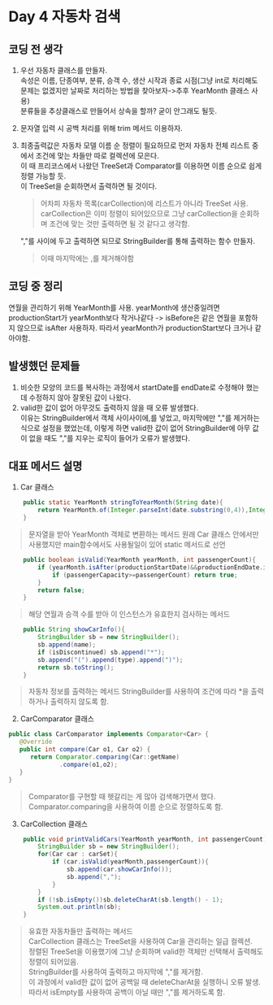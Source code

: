 # Day 4 자동차 검색
## 코딩 전 생각
1. 우선 자동차 클래스를 만들자.  
   속성은 이름, 단종여부, 분류, 승객 수, 생산 시작과 종료 시점(그냥 int로 처리해도 문제는 없겠지만 날짜로 처리하는 방법을 찾아보자->추후 YearMonth 클래스 사용)  
   분류들을 추상클래스로 만들어서 상속을 할까? 굳이 안그래도 될듯.
2. 문자열 입력 시 공백 처리를 위해 trim 메서드 이용하자.
3. 최종출력값은 자동차 모델 이름 순 정렬이 필요하므로 먼저 자동차 전체 리스트 중에서 조건에 맞는 차들만 따로 컬렉션에 모은다.  
이 때 프리코스에서 나왔던 TreeSet과 Comparator를 이용하면 이름 순으로 쉽게 정렬 가능할 듯.   
이 TreeSet을 순회하면서 출력하면 될 것이다.
   > 어차피 자동차 목록(carCollection)에 리스트가 아니라 TreeSet 사용.  
   > carCollection은 이미 정렬이 되어있으므로 그냥 carCollection을 순회하며 조건에 맞는 것만 출력하면 될 것 같다고 생각함.
   
   ","를 사이에 두고 출력하면 되므로 StringBuilder를 통해 출력하는 함수 만들자.
   >이때 마지막에는 ,를 제거해야함

## 코딩 중 정리
연월을 관리하기 위해 YearMonth를 사용.
yearMonth에 생산중일려면 productionStart가 yearMonth보다 작거나같다 -> isBefore은 같은 연월을 포함하지 않으므로 isAfter 사용하자.
따라서 yearMonth가 productionStart보다 크거나 같아야함.

## 발생했던 문제들
1. 비슷한 모양의 코드를 복사하는 과정에서 startDate를 endDate로 수정해야 했는데 수정하지 않아 잘못된 값이 나왔다.
2. valid한 값이 없어 아무것도 출력하지 않을 때 오류 발생했다.  
이유는 StringBuilder에서 객체 사이사이에,를 넣었고, 마지막에만 ","를 제거하는 식으로 설정을 했었는데, 
이렇게 하면 valid한 값이 없어 StringBuilder에 아무 값이 없을 때도 ","를 지우는 로직이 들어가 오류가 발생했다.

## 대표 메서드 설명
1. Car 클래스
```java
    public static YearMonth stringToYearMonth(String date){
        return YearMonth.of(Integer.parseInt(date.substring(0,4)),Integer.parseInt(date.substring(4)));
    }
```
> 문자열을 받아 YearMonth 객체로 변환하는 메서드 
원래 Car 클래스 안에서만 사용했지만 main함수에서도 사용될일이 있어 static 메서드로 선언

```java 
    public boolean isValid(YearMonth yearMonth, int passengerCount){
        if (yearMonth.isAfter(productionStartDate)&&productionEndDate.isAfter(yearMonth)){
            if (passengerCapacity>=passengerCount) return true;
        }
        return false;
    }
```
> 해당 연월과 승객 수를 받아 이 인스턴스가 유효한지 검사하는 메서드

```java
    public String showCarInfo(){
        StringBuilder sb = new StringBuilder();
        sb.append(name);
        if (isDiscontinued) sb.append("*");
        sb.append("(").append(type).append(")");
        return sb.toString();
    }
```
> 자동차 정보를 출력하는 메서드
> StringBuilder를 사용하여 조건에 따라 *을 출력하거나 출력하지 않도록 함.
2. CarComparator 클래스
```java 
public class CarComparator implements Comparator<Car> {
   @Override
   public int compare(Car o1, Car o2) {
      return Comparator.comparing(Car::getName)
              .compare(o1,o2);
   }
}
```
> Comparator를 구현할 때 헷갈리는 게 많아 검색해가면서 했다.
> Comparator.comparing을 사용하여 이름 순으로 정렬하도록 함.

3. CarCollection 클래스 
```java
    public void printValidCars(YearMonth yearMonth, int passengerCount){
        StringBuilder sb = new StringBuilder();
        for(Car car : carSet){
            if (car.isValid(yearMonth,passengerCount)){
                sb.append(car.showCarInfo());
                sb.append(",");
            }
        }
        if (!sb.isEmpty())sb.deleteCharAt(sb.length() - 1);
        System.out.println(sb);
    }
```
> 유효한 자동차들만 출력하는 메서드  
> CarCollection 클래스는 TreeSet을 사용하여 Car을 관리하는 일급 컬렉션.  
> 정렬된 TreeSet을 이용했기에 그냥 순회하며 valid한 객체만 선택해서 출력해도 정렬이 되어있음.  
> StringBuilder를 사용하여 출력하고 마지막에 ","를 제거함.  
> 이 과정에서 valid한 값이 없어 공백일 때 deleteCharAt을 실행하니 오류 발생.  
> 따라서 isEmpty를 사용하여 공백이 아닐 때만 ","를 제거하도록 함.  
>